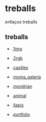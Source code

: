 # treballs
enllaços treballs

## treballs

* .[1img](https://adacardona.github.io/1img/)

* .[2rgb](https://adacardona.github.io/2rgb/)

* .[casilles](https://adacardona.github.io/Casilles/)

* .[moma_galeria](https://adacardona.github.io/moma_galeria/)

* .[mondrian](https://adacardona.github.io/mondrian/)

* .[animal](https://adacardona.github.io/Animal/)

* .[llapis](https://adacardona.github.io/Llapis/)

* .[portfolio](https://adacardona.github.io/Portfolio/)
